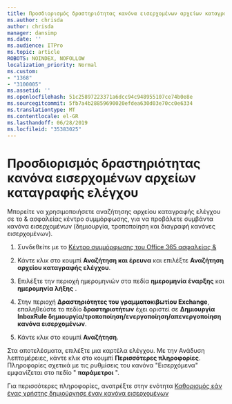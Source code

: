 ```yaml
---
title: Προσδιορισμός δραστηριότητας κανόνα εισερχομένων αρχείων καταγραφής ελέγχου
ms.author: chrisda
author: chrisda
manager: dansimp
ms.date: ''
ms.audience: ITPro
ms.topic: article
ROBOTS: NOINDEX, NOFOLLOW
localization_priority: Normal
ms.custom:
- "1368"
- "3100005"
ms.assetid: ''
ms.openlocfilehash: 51c25897223371a6dcc94c948955107ce74b0e8e
ms.sourcegitcommit: 5fb7a4b28859690020efdea630d03e70cc0e6334
ms.translationtype: MT
ms.contentlocale: el-GR
ms.lasthandoff: 06/28/2019
ms.locfileid: "35383025"
---
```

# <a name="identify-inbox-rule-activity-in-audit-logs"></a>Προσδιορισμός δραστηριότητας κανόνα εισερχομένων αρχείων καταγραφής ελέγχου

Μπορείτε να χρησιμοποιήσετε αναζήτησης αρχείου καταγραφής ελέγχου σε το & ασφαλείας κέντρο συμμόρφωσης, για να προβάλετε συμβάντα κανόνα εισερχομένων (δημιουργία, τροποποίηση και διαγραφή κανόνες εισερχομένων).

1. Συνδεθείτε με το [Κέντρο συμμόρφωσης του Office 365 ασφαλείας &](https://protection.office.com/)

2. Κάντε κλικ στο κουμπί **Αναζήτηση και έρευνα** και επιλέξτε **Αναζήτηση αρχείου καταγραφής ελέγχου**.

3. Επιλέξτε την περιοχή ημερομηνιών στα πεδία **ημερομηνία έναρξης** και **ημερομηνία λήξης** .

4. Στην περιοχή **Δραστηριότητες του γραμματοκιβωτίου Exchange**, επαληθεύστε το πεδίο **δραστηριοτήτων** έχει οριστεί σε **Δημιουργία InboxRule δημιουργία/τροποποίηση/ενεργοποίηση/απενεργοποίηση κανόνα εισερχομένων**.

5. Κάντε κλικ στο κουμπί **Αναζήτηση**.

Στα αποτελέσματα, επιλέξτε μια καρτέλα ελέγχου. Με την Ανάδυση λεπτομέρειες, κάντε κλικ στο κουμπί **Περισσότερες πληροφορίες**. Πληροφορίες σχετικά με τις ρυθμίσεις του κανόνα "Εισερχόμενα" εμφανίζεται στο πεδίο " **παράμετροι** ".

Για περισσότερες πληροφορίες, ανατρέξτε στην ενότητα [Καθορισμός εάν ένας χρήστης δημιούργησε έναν κανόνα εισερχομένων](https://docs.microsoft.com//office365/securitycompliance/auditing-troubleshooting-scenarios#determining-if-a-user-created-an-inbox-rule)
